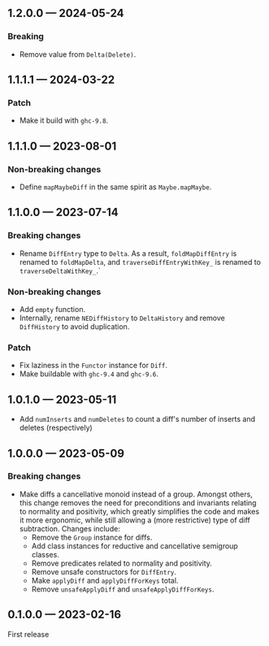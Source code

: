 ## 1.2.0.0 — 2024-05-24

### Breaking

- Remove value from `Delta(Delete)`.

## 1.1.1.1 — 2024-03-22

### Patch

* Make it build with `ghc-9.8`.

## 1.1.1.0 — 2023-08-01

### Non-breaking changes

* Define `mapMaybeDiff` in the same spirit as `Maybe.mapMaybe`.

## 1.1.0.0 — 2023-07-14

### Breaking changes

* Rename `DiffEntry` type to `Delta`. As a result, `foldMapDiffEntry` is renamed
  to `foldMapDelta`, and `traverseDiffEntryWithKey_` is renamed to
  `traverseDeltaWithKey_`.`

### Non-breaking changes

* Add `empty` function.
* Internally, rename `NEDiffHistory` to `DeltaHistory` and remove `DiffHistory`
  to avoid duplication.

### Patch

* Fix laziness in the `Functor` instance for `Diff`.
* Make buildable with `ghc-9.4` and `ghc-9.6`.

## 1.0.1.0 — 2023-05-11

* Add `numInserts` and `numDeletes` to count a diff's number of inserts and
  deletes (respectively)

## 1.0.0.0 — 2023-05-09

### Breaking changes

* Make diffs a cancellative monoid instead of a group. Amongst others, this
  change removes the need for preconditions and invariants relating to normality
  and positivity, which greatly simplifies the code and makes it more ergonomic,
  while still allowing a (more restrictive) type of diff subtraction. Changes
  include:
  * Remove the `Group` instance for diffs.
  * Add class instances for reductive and cancellative semigroup classes.
  * Remove predicates related to normality and positivity.
  * Remove unsafe constructors for `DiffEntry`.
  * Make `applyDiff` and `applyDiffForKeys` total.
  * Remove `unsafeApplyDiff` and `unsafeApplyDiffForKeys`.

## 0.1.0.0 — 2023-02-16

First release
